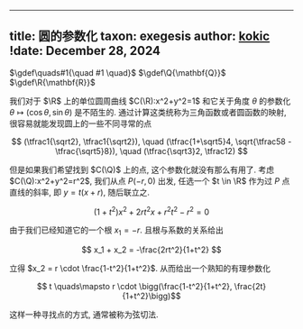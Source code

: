 
---
title: 圆的参数化
taxon: exegesis
author: [kokic](/kokic.md)
!date: December 28, 2024
---

$\gdef\quads#1{\quad #1 \quad}$
$\gdef\Q{\mathbf{Q}}$
$\gdef\R{\mathbf{R}}$

我们对于 $\R$ 上的单位圆周曲线 $C(\R):x^2+y^2=1$ 和它关于角度 $\theta$ 的参数化 $\theta \mapsto (\cos\theta, \sin\theta)$ 是不陌生的. 通过计算这类统称为三角函数或者圆函数的映射, 很容易就能发现圆上的一些不同寻常的点 

$$ (\tfrac1{\sqrt2}, \tfrac1{\sqrt2}), \quad (\tfrac{1+\sqrt5}4, \sqrt{\tfrac58 - \tfrac{\sqrt5}8}), \quad (\tfrac{\sqrt3}2, \tfrac12) $$

但是如果我们希望找到 $C(\Q)$ 上的点, 这个参数化就没有那么有用了. 考虑 $C(\Q):x^2+y^2=r^2$, 我们从点 $P(-r, 0)$ 出发, 任选一个 $t \in \R$ 作为过 $P$ 点直线的斜率, 即 $y = t(x+r)$, 随后联立之. 

$$ (1+t^2)x^2 + 2rt^2x + r^2t^2 - r^2 = 0 $$

由于我们已经知道它的一个根 $x_1 = -r$. 且根与系数的关系给出 

$$ x_1 + x_2 = -\frac{2rt^2}{1+t^2} $$

立得 $x_2 = r \cdot \frac{1-t^2}{1+t^2}$. 从而给出一个熟知的有理参数化

$$ t \quads\mapsto r \cdot \bigg(\frac{1-t^2}{1+t^2}, \frac{2t}{1+t^2}\bigg)$$ 

这样一种寻找点的方式, 通常被称为弦切法. 

[](/mille-plateaux/chord-tangent.typ#:block)

